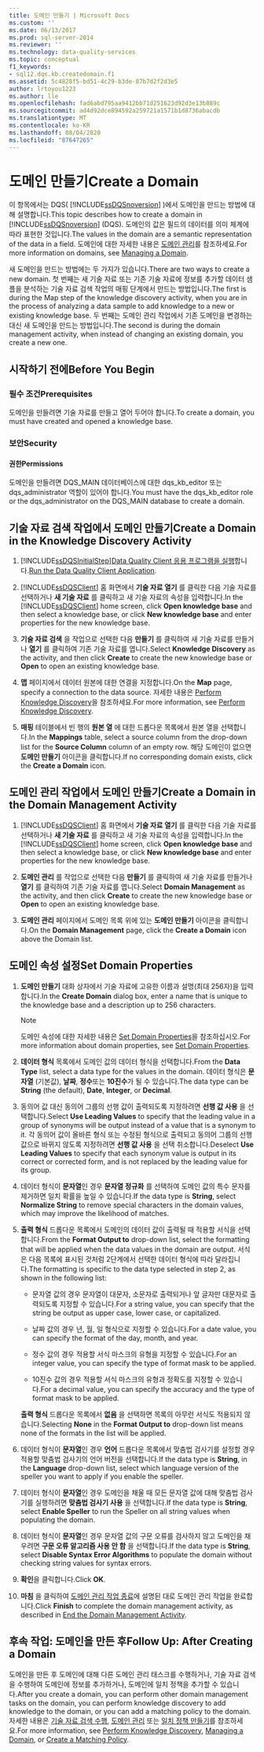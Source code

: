 ```yaml
---
title: 도메인 만들기 | Microsoft Docs
ms.custom: ''
ms.date: 06/13/2017
ms.prod: sql-server-2014
ms.reviewer: ''
ms.technology: data-quality-services
ms.topic: conceptual
f1_keywords:
- sql12.dqs.kb.createdomain.f1
ms.assetid: 5c4828f5-bd51-4c29-b3de-87b7d2f2d3e5
author: lrtoyou1223
ms.author: lle
ms.openlocfilehash: fad6abd795aa9412bb71d251623d92d3e13b889c
ms.sourcegitcommit: ad4d92dce894592a259721a1571b1d8736abacdb
ms.translationtype: MT
ms.contentlocale: ko-KR
ms.lasthandoff: 08/04/2020
ms.locfileid: "87647265"
---
```

# <a name="create-a-domain"></a><span data-ttu-id="6bf9d-102">도메인 만들기</span><span class="sxs-lookup"><span data-stu-id="6bf9d-102">Create a Domain</span></span>
  <span data-ttu-id="6bf9d-103">이 항목에서는 DQS( [!INCLUDE[ssDQSnoversion](../includes/ssdqsnoversion-md.md)] )에서 도메인을 만드는 방법에 대해 설명합니다.</span><span class="sxs-lookup"><span data-stu-id="6bf9d-103">This topic describes how to create a domain in [!INCLUDE[ssDQSnoversion](../includes/ssdqsnoversion-md.md)] (DQS).</span></span> <span data-ttu-id="6bf9d-104">도메인의 값은 필드의 데이터를 의미 체계에 따라 표현한 것입니다.</span><span class="sxs-lookup"><span data-stu-id="6bf9d-104">The values in the domain are a semantic representation of the data in a field.</span></span> <span data-ttu-id="6bf9d-105">도메인에 대한 자세한 내용은 [도메인 관리](../../2014/data-quality-services/managing-a-domain.md)를 참조하세요.</span><span class="sxs-lookup"><span data-stu-id="6bf9d-105">For more information on domains, see [Managing a Domain](../../2014/data-quality-services/managing-a-domain.md).</span></span>  
  
 <span data-ttu-id="6bf9d-106">새 도메인을 만드는 방법에는 두 가지가 있습니다.</span><span class="sxs-lookup"><span data-stu-id="6bf9d-106">There are two ways to create a new domain.</span></span> <span data-ttu-id="6bf9d-107">첫 번째는 새 기술 자료 또는 기존 기술 자료에 정보를 추가할 데이터 샘플을 분석하는 기술 자료 검색 작업의 매핑 단계에서 만드는 방법입니다.</span><span class="sxs-lookup"><span data-stu-id="6bf9d-107">The first is during the Map step of the knowledge discovery activity, when you are in the process of analyzing a data sample to add knowledge to a new or existing knowledge base.</span></span> <span data-ttu-id="6bf9d-108">두 번째는 도메인 관리 작업에서 기존 도메인을 변경하는 대신 새 도메인을 만드는 방법입니다.</span><span class="sxs-lookup"><span data-stu-id="6bf9d-108">The second is during the domain management activity, when instead of changing an existing domain, you create a new one.</span></span>  
  
##  <a name="before-you-begin"></a><a name="BeforeYouBegin"></a> <span data-ttu-id="6bf9d-109">시작하기 전에</span><span class="sxs-lookup"><span data-stu-id="6bf9d-109">Before You Begin</span></span>  
  
###  <a name="prerequisites"></a><a name="Prerequisites"></a> <span data-ttu-id="6bf9d-110">필수 조건</span><span class="sxs-lookup"><span data-stu-id="6bf9d-110">Prerequisites</span></span>  
 <span data-ttu-id="6bf9d-111">도메인을 만들려면 기술 자료를 만들고 열어 두어야 합니다.</span><span class="sxs-lookup"><span data-stu-id="6bf9d-111">To create a domain, you must have created and opened a knowledge base.</span></span>  
  
###  <a name="security"></a><a name="Security"></a> <span data-ttu-id="6bf9d-112">보안</span><span class="sxs-lookup"><span data-stu-id="6bf9d-112">Security</span></span>  
  
####  <a name="permissions"></a><a name="Permissions"></a> <span data-ttu-id="6bf9d-113">권한</span><span class="sxs-lookup"><span data-stu-id="6bf9d-113">Permissions</span></span>  
 <span data-ttu-id="6bf9d-114">도메인을 만들려면 DQS_MAIN 데이터베이스에 대한 dqs_kb_editor 또는 dqs_administrator 역할이 있어야 합니다.</span><span class="sxs-lookup"><span data-stu-id="6bf9d-114">You must have the dqs_kb_editor role or the dqs_administrator on the DQS_MAIN database to create a domain.</span></span>  
  
##  <a name="create-a-domain-in-the-knowledge-discovery-activity"></a><a name="Discovery"></a> <span data-ttu-id="6bf9d-115">기술 자료 검색 작업에서 도메인 만들기</span><span class="sxs-lookup"><span data-stu-id="6bf9d-115">Create a Domain in the Knowledge Discovery Activity</span></span>  
  
1.  [!INCLUDE[ssDQSInitialStep](../includes/ssdqsinitialstep-md.md)]<span data-ttu-id="6bf9d-116">[Data Quality Client 응용 프로그램을 실행](../../2014/data-quality-services/run-the-data-quality-client-application.md)합니다.</span><span class="sxs-lookup"><span data-stu-id="6bf9d-116">[Run the Data Quality Client Application](../../2014/data-quality-services/run-the-data-quality-client-application.md).</span></span>  
  
2.  <span data-ttu-id="6bf9d-117">[!INCLUDE[ssDQSClient](../includes/ssdqsclient-md.md)] 홈 화면에서 **기술 자료 열기** 를 클릭한 다음 기술 자료를 선택하거나 **새 기술 자료** 를 클릭하고 새 기술 자료의 속성을 입력합니다.</span><span class="sxs-lookup"><span data-stu-id="6bf9d-117">In the [!INCLUDE[ssDQSClient](../includes/ssdqsclient-md.md)] home screen, click **Open knowledge base** and then select a knowledge base, or click **New knowledge base** and enter properties for the new knowledge base.</span></span>  
  
3.  <span data-ttu-id="6bf9d-118">**기술 자료 검색** 을 작업으로 선택한 다음 **만들기** 를 클릭하여 새 기술 자료를 만들거나 **열기** 를 클릭하여 기존 기술 자료를 엽니다.</span><span class="sxs-lookup"><span data-stu-id="6bf9d-118">Select **Knowledge Discovery** as the activity, and then click **Create** to create the new knowledge base or **Open** to open an existing knowledge base.</span></span>  
  
4.  <span data-ttu-id="6bf9d-119">**맵** 페이지에서 데이터 원본에 대한 연결을 지정합니다.</span><span class="sxs-lookup"><span data-stu-id="6bf9d-119">On the **Map** page, specify a connection to the data source.</span></span> <span data-ttu-id="6bf9d-120">자세한 내용은 [Perform Knowledge Discovery](../../2014/data-quality-services/perform-knowledge-discovery.md)을 참조하세요.</span><span class="sxs-lookup"><span data-stu-id="6bf9d-120">For more information, see [Perform Knowledge Discovery](../../2014/data-quality-services/perform-knowledge-discovery.md).</span></span>  
  
5.  <span data-ttu-id="6bf9d-121">**매핑** 테이블에서 빈 행의 **원본 열** 에 대한 드롭다운 목록에서 원본 열을 선택합니다.</span><span class="sxs-lookup"><span data-stu-id="6bf9d-121">In the **Mappings** table, select a source column from the drop-down list for the **Source Column** column of an empty row.</span></span> <span data-ttu-id="6bf9d-122">해당 도메인이 없으면 **도메인 만들기** 아이콘을 클릭합니다.</span><span class="sxs-lookup"><span data-stu-id="6bf9d-122">If no corresponding domain exists, click the **Create a Domain** icon.</span></span>  
  
##  <a name="create-a-domain-in-the-domain-management-activity"></a><a name="DomainManagement"></a><span data-ttu-id="6bf9d-123">도메인 관리 작업에서 도메인 만들기</span><span class="sxs-lookup"><span data-stu-id="6bf9d-123">Create a Domain in the Domain Management Activity</span></span>  
  
1.  <span data-ttu-id="6bf9d-124">[!INCLUDE[ssDQSClient](../includes/ssdqsclient-md.md)] 홈 화면에서 **기술 자료 열기** 를 클릭한 다음 기술 자료를 선택하거나 **새 기술 자료** 를 클릭하고 새 기술 자료의 속성을 입력합니다.</span><span class="sxs-lookup"><span data-stu-id="6bf9d-124">In the [!INCLUDE[ssDQSClient](../includes/ssdqsclient-md.md)] home screen, click **Open knowledge base** and then select a knowledge base, or click **New knowledge base** and enter properties for the new knowledge base.</span></span>  
  
2.  <span data-ttu-id="6bf9d-125">**도메인 관리** 를 작업으로 선택한 다음 **만들기** 를 클릭하여 새 기술 자료를 만들거나 **열기** 를 클릭하여 기존 기술 자료를 엽니다.</span><span class="sxs-lookup"><span data-stu-id="6bf9d-125">Select **Domain Management** as the activity, and then click **Create** to create the new knowledge base or **Open** to open an existing knowledge base.</span></span>  
  
3.  <span data-ttu-id="6bf9d-126">**도메인 관리** 페이지에서 도메인 목록 위에 있는 **도메인 만들기** 아이콘을 클릭합니다.</span><span class="sxs-lookup"><span data-stu-id="6bf9d-126">On the **Domain Management** page, click the **Create a Domain** icon above the Domain list.</span></span>  
  
##  <a name="set-domain-properties"></a><a name="Properties"></a><span data-ttu-id="6bf9d-127">도메인 속성 설정</span><span class="sxs-lookup"><span data-stu-id="6bf9d-127">Set Domain Properties</span></span>  
  
1.  <span data-ttu-id="6bf9d-128">**도메인 만들기** 대화 상자에서 기술 자료에 고유한 이름과 설명(최대 256자)을 입력합니다.</span><span class="sxs-lookup"><span data-stu-id="6bf9d-128">In the **Create Domain** dialog box, enter a name that is unique to the knowledge base and a description up to 256 characters.</span></span>  
  
    > [!NOTE]  
    >  <span data-ttu-id="6bf9d-129"> 도메인 속성에 대한 자세한 내용은 [Set Domain Properties](../../2014/data-quality-services/set-domain-properties.md)을 참조하십시오.</span><span class="sxs-lookup"><span data-stu-id="6bf9d-129">For more information about domain properties, see [Set Domain Properties](../../2014/data-quality-services/set-domain-properties.md).</span></span>  
  
2.  <span data-ttu-id="6bf9d-130">**데이터 형식** 목록에서 도메인 값의 데이터 형식을 선택합니다.</span><span class="sxs-lookup"><span data-stu-id="6bf9d-130">From the **Data Type** list, select a data type for the values in the domain.</span></span> <span data-ttu-id="6bf9d-131">데이터 형식은 **문자열** (기본값), **날짜**, **정수**또는 **10진수**가 될 수 있습니다.</span><span class="sxs-lookup"><span data-stu-id="6bf9d-131">The data type can be **String** (the default), **Date**, **Integer**, or **Decimal**.</span></span>  
  
3.  <span data-ttu-id="6bf9d-132">동의어 값 대신 동의어 그룹의 선행 값이 출력되도록 지정하려면 **선행 값 사용** 을 선택합니다.</span><span class="sxs-lookup"><span data-stu-id="6bf9d-132">Select **Use Leading Values** to specify that the leading value in a group of synonyms will be output instead of a value that is a synonym to it.</span></span> <span data-ttu-id="6bf9d-133">각 동의어 값이 올바른 형식 또는 수정된 형식으로 출력되고 동의어 그룹의 선행 값으로 바뀌지 않도록 지정하려면 **선행 값 사용** 을 선택 취소합니다.</span><span class="sxs-lookup"><span data-stu-id="6bf9d-133">Deselect **Use Leading Values** to specify that each synonym value is output in its correct or corrected form, and is not replaced by the leading value for its group.</span></span>  
  
4.  <span data-ttu-id="6bf9d-134">데이터 형식이 **문자열**인 경우 **문자열 정규화** 를 선택하여 도메인 값의 특수 문자를 제거하면 일치 확률을 높일 수 있습니다.</span><span class="sxs-lookup"><span data-stu-id="6bf9d-134">If the data type is **String**, select **Normalize String** to remove special characters in the domain values, which may improve the likelihood of matches.</span></span>  
  
5.  <span data-ttu-id="6bf9d-135">**출력 형식** 드롭다운 목록에서 도메인의 데이터 값이 출력될 때 적용할 서식을 선택합니다.</span><span class="sxs-lookup"><span data-stu-id="6bf9d-135">From the **Format Output to** drop-down list, select the formatting that will be applied when the data values in the domain are output.</span></span> <span data-ttu-id="6bf9d-136">서식은 다음 목록에 표시된 것처럼 2단계에서 선택한 데이터 형식에 따라 달라집니다.</span><span class="sxs-lookup"><span data-stu-id="6bf9d-136">The formatting is specific to the data type selected in step 2, as shown in the following list:</span></span>  
  
    -   <span data-ttu-id="6bf9d-137">문자열 값의 경우 문자열이 대문자, 소문자로 출력되거나 앞 글자만 대문자로 출력되도록 지정할 수 있습니다.</span><span class="sxs-lookup"><span data-stu-id="6bf9d-137">For a string value, you can specify that the string be output as upper case, lower case, or capitalized.</span></span>  
  
    -   <span data-ttu-id="6bf9d-138">날짜 값의 경우 년, 월, 일 형식으로 지정할 수 있습니다.</span><span class="sxs-lookup"><span data-stu-id="6bf9d-138">For a date value, you can specify the format of the day, month, and year.</span></span>  
  
    -   <span data-ttu-id="6bf9d-139">정수 값의 경우 적용할 서식 마스크의 유형을 지정할 수 있습니다.</span><span class="sxs-lookup"><span data-stu-id="6bf9d-139">For an integer value, you can specify the type of format mask to be applied.</span></span>  
  
    -   <span data-ttu-id="6bf9d-140">10진수 값의 경우 적용할 서식 마스크의 유형과 정확도를 지정할 수 있습니다.</span><span class="sxs-lookup"><span data-stu-id="6bf9d-140">For a decimal value, you can specify the accuracy and the type of format mask to be applied.</span></span>  
  
     <span data-ttu-id="6bf9d-141">**출력 형식** 드롭다운 목록에서 **없음** 을 선택하면 목록의 아무런 서식도 적용되지 않습니다.</span><span class="sxs-lookup"><span data-stu-id="6bf9d-141">Selecting **None** in the **Format Output to** drop-down list means none of the formats in the list will be applied.</span></span>  
  
6.  <span data-ttu-id="6bf9d-142">데이터 형식이 **문자열**인 경우 **언어** 드롭다운 목록에서 맞춤법 검사기를 설정할 경우 적용할 맞춤법 검사기의 언어 버전을 선택합니다.</span><span class="sxs-lookup"><span data-stu-id="6bf9d-142">If the data type is **String**, in the **Language** drop-down list, select which language version of the speller you want to apply if you enable the speller.</span></span>  
  
7.  <span data-ttu-id="6bf9d-143">데이터 형식이 **문자열**인 경우 도메인을 채울 때 모든 문자열 값에 대해 맞춤법 검사기를 실행하려면 **맞춤법 검사기 사용** 을 선택합니다.</span><span class="sxs-lookup"><span data-stu-id="6bf9d-143">If the data type is **String**, select **Enable Speller** to run the Speller on all string values when populating the domain.</span></span>  
  
8.  <span data-ttu-id="6bf9d-144">데이터 형식이 **문자열**인 경우 문자열 값의 구문 오류를 검사하지 않고 도메인을 채우려면 **구문 오류 알고리즘 사용 안 함** 을 선택합니다.</span><span class="sxs-lookup"><span data-stu-id="6bf9d-144">If the data type is **String**, select **Disable Syntax Error Algorithms** to populate the domain without checking string values for syntax errors.</span></span>  
  
9. <span data-ttu-id="6bf9d-145">**확인**을 클릭합니다.</span><span class="sxs-lookup"><span data-stu-id="6bf9d-145">Click **OK**.</span></span>  
  
10. <span data-ttu-id="6bf9d-146">**마침** 을 클릭하여 [도메인 관리 작업 종료](../../2014/data-quality-services/end-the-domain-management-activity.md)에 설명된 대로 도메인 관리 작업을 완료합니다.</span><span class="sxs-lookup"><span data-stu-id="6bf9d-146">Click **Finish** to complete the domain management activity, as described in [End the Domain Management Activity](../../2014/data-quality-services/end-the-domain-management-activity.md).</span></span>  
  
##  <a name="follow-up-after-creating-a-domain"></a><a name="FollowUp"></a> <span data-ttu-id="6bf9d-147">후속 작업: 도메인을 만든 후</span><span class="sxs-lookup"><span data-stu-id="6bf9d-147">Follow Up: After Creating a Domain</span></span>  
 <span data-ttu-id="6bf9d-148">도메인을 만든 후 도메인에 대해 다른 도메인 관리 태스크를 수행하거나, 기술 자료 검색을 수행하여 도메인에 정보를 추가하거나, 도메인에 일치 정책을 추가할 수 있습니다.</span><span class="sxs-lookup"><span data-stu-id="6bf9d-148">After you create a domain, you can perform other domain management tasks on the domain, you can perform knowledge discovery to add knowledge to the domain, or you can add a matching policy to the domain.</span></span> <span data-ttu-id="6bf9d-149">자세한 내용은 [기술 자료 검색 수행](../../2014/data-quality-services/perform-knowledge-discovery.md), [도메인 관리](../../2014/data-quality-services/managing-a-domain.md) 또는 [일치 정책 만들기](../../2014/data-quality-services/create-a-matching-policy.md)를 참조하세요.</span><span class="sxs-lookup"><span data-stu-id="6bf9d-149">For more information, see [Perform Knowledge Discovery](../../2014/data-quality-services/perform-knowledge-discovery.md), [Managing a Domain](../../2014/data-quality-services/managing-a-domain.md), or [Create a Matching Policy](../../2014/data-quality-services/create-a-matching-policy.md).</span></span>  
  
  
